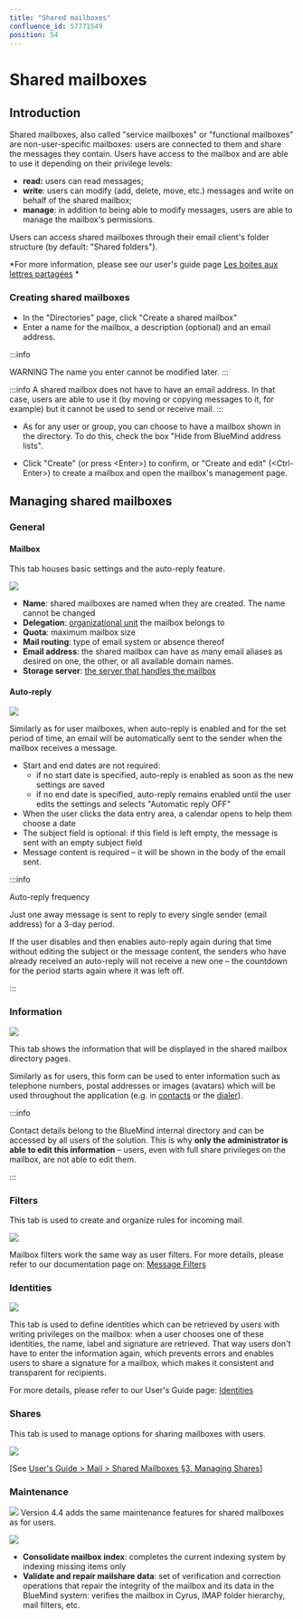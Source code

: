 ```yaml
---
title: "Shared mailboxes"
confluence_id: 57771549
position: 54
---
```

# Shared mailboxes


## Introduction

Shared mailboxes, also called "service mailboxes" or "functional mailboxes" are non-user-specific mailboxes: users are connected to them and share the messages they contain.
Users have access to the mailbox and are able to use it depending on their privilege levels:

- **read:** users can read messages;
- **write**: users can modify (add, delete, move, etc.) messages and write on behalf of the shared mailbox;
- **manage**: in addition to being able to modify messages, users are able to manage the mailbox's permissions.


Users can access shared mailboxes through their email client's folder structure (by default: "Shared folders").

*For more information, please see our user's guide page [Les boites aux lettres partagées](/Guide_de_l_utilisateur/La_messagerie/Les_boites_aux_lettres_partagées/) *


### Creating shared mailboxes

- In the "Directories" page, click "Create a shared mailbox"
- Enter a name for the mailbox, a description (optional) and an email address.


:::info

WARNING
The name you enter cannot be modified later.
:::


:::info
A shared mailbox does not have to have an email address. In that case, users are able to use it (by moving or copying messages to it, for example) but it cannot be used to send or receive mail.
:::

- As for any user or group, you can choose to have a mailbox shown in the directory. To do this, check the box "Hide from BlueMind address lists".


- Click "Create" (or press &lt;Enter>) to confirm, or "Create and edit" (&lt;Ctrl-Enter>) to create a mailbox and open the mailbox's management page.


## Managing shared mailboxes

### General

#### Mailbox

This tab houses basic settings and the auto-reply feature.

![](../../attachments/57771549/66096496.png)

- **Name**: shared mailboxes are named when they are created. The name cannot be changed 
- **Delegation**: [organizational unit](/Guide_de_l_administrateur/Gestion_des_entités/Utilisateurs/L_administration_déléguée/) the mailbox belongs to
- **Quota**: maximum mailbox size
- **Mail routing**: type of email system or absence thereof
- **Email address**: the shared mailbox can have as many email aliases as desired on one, the other, or all available domain names.
- **Storage server**: [the server that handles the mailbox](/Guide_d_installation/Installation/Installation_avec_répartition_des_données_sur_plusieurs_serveurs/)


#### Auto-reply

![](../../attachments/57771549/66096495.png)

Similarly as for user mailboxes, when auto-reply is enabled and for the set period of time, an email will be automatically sent to the sender when the mailbox receives a message.

- Start and end dates are not required:
    - if no start date is specified, auto-reply is enabled as soon as the new settings are saved
    - if no end date is specified, auto-reply remains enabled until the user edits the settings and selects "Automatic reply OFF"
- When the user clicks the data entry area, a calendar opens to help them choose a date
- The subject field is optional: if this field is left empty, the message is sent with an empty subject field
- Message content is required – it will be shown in the body of the email sent.


:::info

Auto-reply frequency

Just one away message is sent to reply to every single sender (email address) for a 3-day period.

If the user disables and then enables auto-reply again during that time without editing the subject or the message content, the senders who have already received an auto-reply will not receive a new one – the countdown for the period starts again where it was left off.

:::

### Information

![](../../attachments/57771549/66096494.png)

This tab shows the information that will be displayed in the shared mailbox directory pages.

Similarly as for users, this form can be used to enter information such as telephone numbers, postal addresses or images (avatars) which will be used throughout the application (e.g. in [contacts](https://forge.bluemind.net/confluence/display/DA/.Les+contacts+vBM-4.0) or the [dialer](https://forge.bluemind.net/confluence/display/DA/.La+telephonie+vBM-4.0)).


:::info

Contact details belong to the BlueMind internal directory and can be accessed by all users of the solution. This is why **only the administrator is able to edit this information** – users, even with full share privileges on the mailbox, are not able to edit them.

:::

### Filters

This tab is used to create and organize rules for incoming mail.

![](../../attachments/57771549/66096493.png)

Mailbox filters work the same way as user filters. For more details, please refer to our documentation page on: [Message Filters](/Guide_de_l_utilisateur/La_messagerie/Les_filtres_de_messages/)

### Identities

![](../../attachments/57771549/66096492.png)

This tab is used to define identities which can be retrieved by users with writing privileges on the mailbox: when a user chooses one of these identities, the name, label and signature are retrieved. That way users don't have to enter the information again, which prevents errors and enables users to share a signature for a mailbox, which makes it consistent and transparent for recipients.

For more details, please refer to our User's Guide page: [Identities](/Guide_de_l_utilisateur/La_messagerie/Les_identités/)

### Shares

This tab is used to manage options for sharing mailboxes with users.

![](../../attachments/57771549/66096491.png)

[See [User's Guide > Mail > Shared Mailboxes §3. Managing Shares](/Guide_de_l_utilisateur/La_messagerie/Les_boites_aux_lettres_partagées/)]

### Maintenance

![](../../attachments/57770017/66096239.png) Version 4.4 adds the same maintenance features for shared mailboxes as for users.

![](../../attachments/57771549/66096490.png)

- **Consolidate mailbox index**: completes the current indexing system by indexing missing items only
- **Validate and repair mailshare data**: set of verification and correction operations that repair the integrity of the mailbox and its data in the BlueMind system: verifies the mailbox in Cyrus, IMAP folder hierarchy, mail filters, etc.


